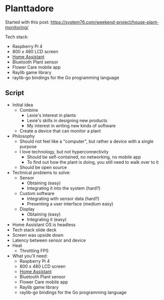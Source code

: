 # Planttadore

<link rel="stylesheet" href="https://www.christopherfujino.com/global-style.min.css">

Started with this post: https://system76.com/weekend-project/house-plant-monitoring/

Tech stack:

- Raspberry Pi 4
- 800 x 480 LCD screen
- [Home Assistant](https://www.home-assistant.io/)
- Bluetooth Plant sensor
- Flower Care mobile app
- Raylib game library
- raylib-go bindings for the Go programming language


## Script

- Initial idea
    - Combine
        - Lexie's interest in plants
        - Lexie's skills in designing new products
        - My interest in writing new kinds of software
    - Create a device that can monitor a plant
- Philosophy
    - Should not feel like a "computer", but rather a device with a single purpose
    - I love technology, but not hyperconnectivity
        - Should be self-contained, no networking, no mobile app
        - To find out how the plant is doing, you still need to walk over to it
    - Should be open source
- Technical problems to solve:
    - Sensor
        - Obtaining (easy)
        - Integrating it into the system (hard?)
    - Custom software
        - Integrating with sensor data (hard?)
        - Presenting a user interface (medium easy)
    - Display
        - Obtaining (easy)
        - Integrating it (easy)
- Home Assistant OS is headless
- Tech stack slide deck
- Screen was upside down
- Latency between sensor and device
- Heat
    - Throttling FPS
- What you'll need:
    - Raspberry Pi 4
    - 800 x 480 LCD screen
    - [Home Assistant](https://www.home-assistant.io/)
    - Bluetooth Plant sensor
    - Flower Care mobile app
    - Raylib game library
    - raylib-go bindings for the Go programming language
